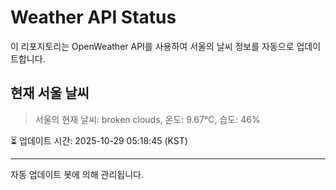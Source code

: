 
# Weather API Status

이 리포지토리는 OpenWeather API를 사용하여 서울의 날씨 정보를 자동으로 업데이트합니다.

## 현재 서울 날씨
> 서울의 현재 날씨: broken clouds, 온도: 9.67°C, 습도: 46%

⏳ 업데이트 시간: 2025-10-29 05:18:45 (KST)

---
자동 업데이트 봇에 의해 관리됩니다.
